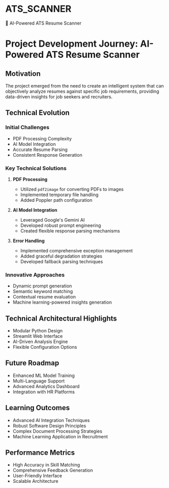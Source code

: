 # ATS_SCANNER
🚀 AI-Powered ATS Resume Scanner
# Project Development Journey: AI-Powered ATS Resume Scanner

## Motivation
The project emerged from the need to create an intelligent system that can objectively analyze resumes against specific job requirements, providing data-driven insights for job seekers and recruiters.

## Technical Evolution

### Initial Challenges
- PDF Processing Complexity
- AI Model Integration
- Accurate Resume Parsing
- Consistent Response Generation

### Key Technical Solutions
1. **PDF Processing**
   - Utilized `pdf2image` for converting PDFs to images
   - Implemented temporary file handling
   - Added Poppler path configuration

2. **AI Model Integration**
   - Leveraged Google's Gemini AI
   - Developed robust prompt engineering
   - Created flexible response parsing mechanisms

3. **Error Handling**
   - Implemented comprehensive exception management
   - Added graceful degradation strategies
   - Developed fallback parsing techniques

### Innovative Approaches
- Dynamic prompt generation
- Semantic keyword matching
- Contextual resume evaluation
- Machine learning-powered insights generation

## Technical Architectural Highlights
- Modular Python Design
- Streamlit Web Interface
- AI-Driven Analysis Engine
- Flexible Configuration Options

## Future Roadmap
- Enhanced ML Model Training
- Multi-Language Support
- Advanced Analytics Dashboard
- Integration with HR Platforms

## Learning Outcomes
- Advanced AI Integration Techniques
- Robust Software Design Principles
- Complex Document Processing Strategies
- Machine Learning Application in Recruitment

## Performance Metrics
- High Accuracy in Skill Matching
- Comprehensive Feedback Generation
- User-Friendly Interface
- Scalable Architecture
